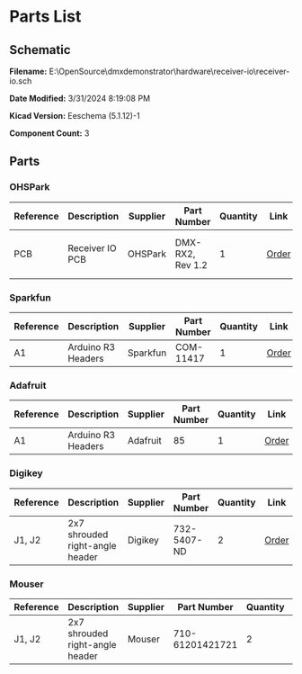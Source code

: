 
# Parts List

## Schematic

**Filename:** E:\OpenSource\dmxdemonstrator\hardware\receiver-io\receiver-io.sch

**Date Modified:** 3/31/2024 8:19:08 PM

**Kicad Version:** Eeschema (5.1.12)-1

**Component Count:** 3

## Parts


### OHSPark

Reference|Description|Supplier|Part Number|Quantity|Link|Notes
---------|-----------|--------|-----------|--------|----|-----
PCB|Receiver IO PCB|OHSPark|DMX-RX2, Rev 1.2|1|[Order](https://oshpark.com/shared_projects/PPpqqPVH)|pack of 3, 2 not used
<!--PARTROW-->

### Sparkfun

Reference|Description|Supplier|Part Number|Quantity|Link|Notes
---------|-----------|--------|-----------|--------|----|-----
A1|Arduino R3 Headers|Sparkfun|COM-11417|1|[Order](https://www.sparkfun.com/products/11417)|
<!--PARTROW-->

### Adafruit

Reference|Description|Supplier|Part Number|Quantity|Link|Notes
---------|-----------|--------|-----------|--------|----|-----
A1|Arduino R3 Headers|Adafruit|85|1|[Order](https://www.adafruit.com/product/85)|
<!--PARTROW-->

### Digikey

Reference|Description|Supplier|Part Number|Quantity|Link|Notes
---------|-----------|--------|-----------|--------|----|-----
J1, J2|2x7 shrouded right-angle header|Digikey| 732-5407-ND|2|[Order](https://www.digikey.com/en/products/detail/w%C3%BCrth-elektronik/61201421721/4846921)|
<!--PARTROW-->

### Mouser

Reference|Description|Supplier|Part Number|Quantity|Link|Notes
---------|-----------|--------|-----------|--------|----|-----
J1, J2|2x7 shrouded right-angle header|Mouser|710-61201421721|2|[Order](https://www.mouser.com/ProductDetail/Wurth-Elektronik/61201421721?qs=PhR8RmCirEbQk5OcjPFu0A%3D%3D)|
<!--PARTROW-->
<!--VENDORLIST-->

